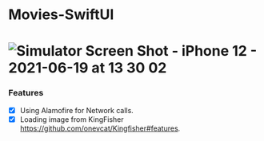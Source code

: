 # Movies-SwiftUI
# ![Simulator Screen Shot - iPhone 12 - 2021-06-19 at 13 30 02](https://user-images.githubusercontent.com/5801649/122636626-ab102080-d103-11eb-9431-e637ff2980b2.png)


### Features

- [x] Using Alamofire for Network calls.
- [x] Loading image from KingFisher https://github.com/onevcat/Kingfisher#features.
